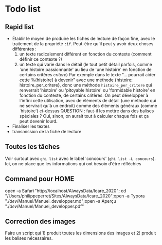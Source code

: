 # Todo list

## Rapid list

* Établir le moyen de produire les fiches de lecture de façon fine, avec le traitement de la propriété `:if`.
  Peut-être qu'il peut y avoir deux choses différentes :
    1. un texte radicalement différent en fonction du contexte (comment définir ce contexte ?)
    2. un texte qui varie dans le détail (le tout petit détail parfois, comme 'une histoire passionnante' au lieu de 'une histoire' en fonction de certains critères *critere*)
      Par exemple dans le texte "… pourrait aider cette %{histoire} à devenir"
      avec une méthode {histoire: histoire_per_critere}, donc une méthode `histoire_per_critere` qui renverrait 'histoire' ou 'pitoyable histoire' ou 'formidable histoire' en fonction du contexte, de certains critères.
      On peut développer à l'infini cette utilisation, avec de éléments de détail (une méthode qui ne servirait qu'à un endroit) comme des éléments généraux (comme 'histoire') ci-dessus
      QUESTION : faut-il les mettre dans des balises spéciales ? Oui, sinon, on aurait tout à calculer chaque fois et ça peut devenir lourd.
* Finaliser les textes
* transmission de la fiche de lecture


## Toutes les tâches

Voir surtout avec `ghi list` avec le label 'concours' (`ghi list -L concours`). Ici, on ne place que les informations qui ont besoin d'être réfléchies

## Command pour HOME

open -a Safari "http://localhost/AlwaysData/Icare_2020"; cd "/Users/philippeperret/Sites/AlwaysData/Icare_2020";open -a Typora "./_dev_/Manuel/Manuel_developper.md";open -a Aperçu "./_dev_/Manuel/Manuel_developper.pdf"

## Correction des images

Faire un script qui 1) produit toutes les dimensions des images et 2) produit les balises nécessaires.
